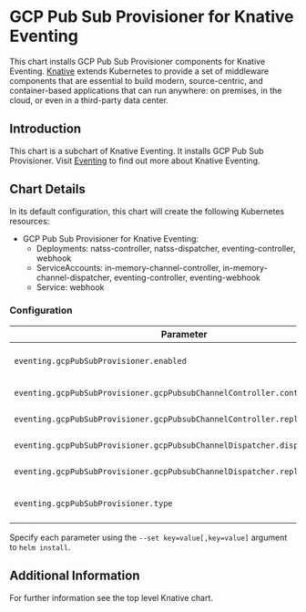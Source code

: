 # GCP Pub Sub Provisioner for Knative Eventing

This chart installs GCP Pub Sub Provisioner components for Knative Eventing.
[Knative](https://github.com/knative/) extends Kubernetes to provide a set of middleware components that are essential to build modern, source-centric, and container-based applications that can run anywhere: on premises, in the cloud, or even in a third-party data center.

## Introduction

This chart is a subchart of Knative Eventing. It installs GCP Pub Sub Provisioner. Visit [Eventing](https://github.com/knative/eventing/blob/master/README.md) to find out more about Knative Eventing.

## Chart Details

In its default configuration, this chart will create the following Kubernetes resources:

- GCP Pub Sub Provisioner for Knative Eventing:
    - Deployments: natss-controller, natss-dispatcher, eventing-controller, webhook
    - ServiceAccounts: in-memory-channel-controller, in-memory-channel-dispatcher, eventing-controller, eventing-webhook
    - Service: webhook

### Configuration

| Parameter                                  | Description                              | Default |
|--------------------------------------------|------------------------------------------|---------|
| `eventing.gcpPubSubProvisioner.enabled`    | Enable/Disable GCP PubSub Provisioner    | `false`   |
| `eventing.gcpPubSubProvisioner.gcpPubsubChannelController.controller.image` | Controller Image | gcr.io/knative-releases/github.com/knative/eventing/contrib/gcppubsub/pkg/controller/cmd@sha256:a37c64dc6cf6a22bd8a47766e3de1fb945dcec97d6fe768d675430f16ff011dd |
| `eventing.gcpPubSubProvisioner.gcpPubsubChannelController.replicas` | Controller Replicas | 1     |
| `eventing.gcpPubSubProvisioner.gcpPubsubChannelDispatcher.dispatcher.image` | Dispatcher Image | gcr.io/knative-releases/github.com/knative/eventing/contrib/gcppubsub/pkg/dispatcher/cmd@sha256:ffcc3319ca6b87075e6cac939c15d50862214ace4ff3d4bacb3853d43e9b0efb | 
| `eventing.gcpPubSubProvisioner.gcpPubsubChannelDispatcher.replicas` | Dispatcher Replicas | 1     |
| `eventing.gcpPubSubProvisioner.type`       | GCP PubSub Provisioner Ingress Type      | ClusterIP |

Specify each parameter using the `--set key=value[,key=value]` argument to `helm install`.

## Additional Information
For further information see the top level Knative chart.